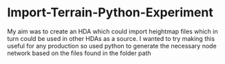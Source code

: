 # Import-Terrain-Python-Experiment
My aim was to create an HDA which could import heightmap files which in turn could be used in other HDAs as a source. I wanted to try making this useful for any production so used python to generate the necessary node network based on the files found in the folder path 
